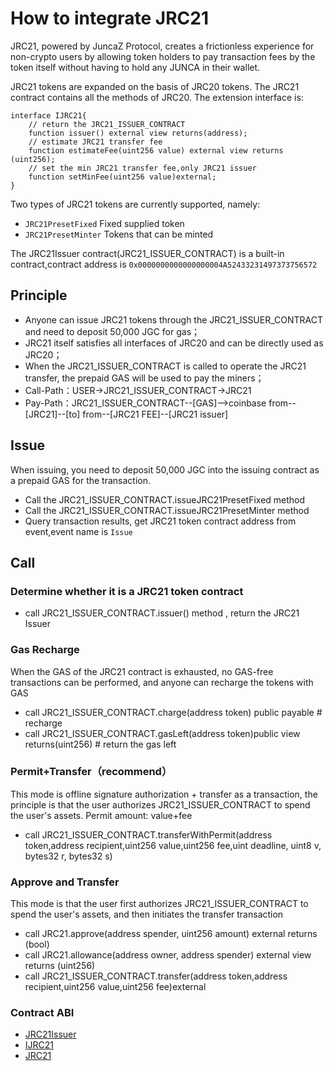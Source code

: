 # How to integrate JRC21
JRC21, powered by JuncaZ Protocol, creates a frictionless experience for non-crypto users by allowing token holders to pay transaction fees by the token itself without having to hold any JUNCA in their wallet.

JRC21 tokens are expanded on the basis of JRC20 tokens. The JRC21 contract contains all the methods of JRC20. The extension interface is:
```
interface IJRC21{
	// return the JRC21_ISSUER_CONTRACT
    function issuer() external view returns(address);
	// estimate JRC21 transfer fee
    function estimateFee(uint256 value) external view returns (uint256);
	// set the min JRC21 transfer fee,only JRC21 issuer
    function setMinFee(uint256 value)external;
}
```

Two types of JRC21 tokens are currently supported, namely:
- `JRC21PresetFixed` Fixed supplied token 
- `JRC21PresetMinter` Tokens that can be minted 

The JRC21Issuer contract(JRC21_ISSUER_CONTRACT) is a built-in contract,contract address is `0x0000000000000000004A52433231497373756572`

## Principle
- Anyone can issue JRC21 tokens through the JRC21_ISSUER_CONTRACT and need to deposit 50,000 JGC for gas；
- JRC21 itself satisfies all interfaces of JRC20 and can be directly used as JRC20；
- When the JRC21_ISSUER_CONTRACT is called to operate the JRC21 transfer, the prepaid GAS will be used to pay the miners；
- Call-Path：USER->JRC21_ISSUER_CONTRACT->JRC21
- Pay-Path：JRC21_ISSUER_CONTRACT--[GAS]-->coinbase from--[JRC21]--[to] from--[JRC21 FEE]--[JRC21 issuer]

## Issue
When issuing, you need to deposit 50,000 JGC into the issuing contract as a prepaid GAS for the transaction.
- Call the JRC21_ISSUER_CONTRACT.issueJRC21PresetFixed method
- Call the JRC21_ISSUER_CONTRACT.issueJRC21PresetMinter method
- Query transaction results, get JRC21 token contract address from event,event name is `Issue`

## Call

### Determine whether it is a JRC21 token contract
- call JRC21_ISSUER_CONTRACT.issuer() method , return the JRC21 Issuer

### Gas Recharge
When the GAS of the JRC21 contract is exhausted, no GAS-free transactions can be performed, and anyone can recharge the tokens with GAS
- call JRC21_ISSUER_CONTRACT.charge(address token) public payable # recharge
- call JRC21_ISSUER_CONTRACT.gasLeft(address token)public view returns(uint256) # return the gas left

### Permit+Transfer（recommend）
This mode is offline signature authorization + transfer as a transaction, the principle is that the user authorizes JRC21_ISSUER_CONTRACT to spend the user's assets. Permit amount: value+fee
- call JRC21_ISSUER_CONTRACT.transferWithPermit(address token,address recipient,uint256 value,uint256 fee,uint deadline, uint8 v, bytes32 r, bytes32 s)

### Approve and Transfer
This mode is that the user first authorizes JRC21_ISSUER_CONTRACT to spend the user's assets, and then initiates the transfer transaction
- call JRC21.approve(address spender, uint256 amount) external returns (bool)
- call JRC21.allowance(address owner, address spender) external view returns (uint256)
- call JRC21_ISSUER_CONTRACT.transfer(address token,address recipient,uint256 value,uint256 fee)external

### Contract ABI
- [JRC21Issuer](JRC21Issuer.abi)
- [IJRC21](IJRC21.abi)
- [JRC21](JRC21.abi)